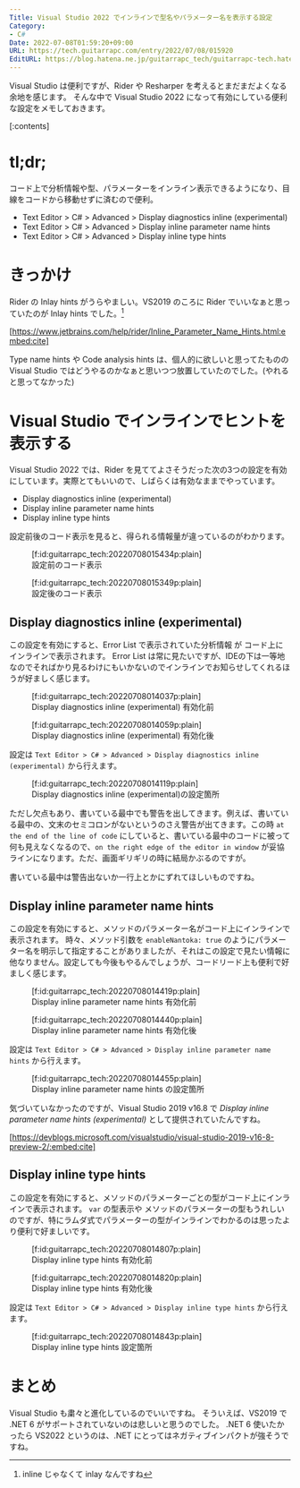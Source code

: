 ```yaml
---
Title: Visual Studio 2022 でインラインで型名やパラメーター名を表示する設定
Category:
- C#
Date: 2022-07-08T01:59:20+09:00
URL: https://tech.guitarrapc.com/entry/2022/07/08/015920
EditURL: https://blog.hatena.ne.jp/guitarrapc_tech/guitarrapc-tech.hatenablog.com/atom/entry/4207112889897067729
---
```


Visual Studio は便利ですが、Rider や Resharper を考えるとまだまだよくなる余地を感じます。
そんな中で Visual Studio 2022 になって有効にしている便利な設定をメモしておきます。

[:contents]

# tl;dr;

コード上で分析情報や型、パラメーターをインライン表示できるようになり、目線をコードから移動せずに済むので便利。

* Text Editor > C# > Advanced > Display diagnostics inline (experimental)
* Text Editor > C# > Advanced > Display inline parameter name hints
* Text Editor > C# > Advanced > Display inline type hints

# きっかけ

Rider の Inlay hints がうらやましい。VS2019 のころに Rider でいいなぁと思っていたのが Inlay hints でした。[^1]

[https://www.jetbrains.com/help/rider/Inline_Parameter_Name_Hints.html:embed:cite]

Type name hints や Code analysis hints は、個人的に欲しいと思ってたものの Visual Studio ではどうやるのかなぁと思いつつ放置していたのでした。(やれると思ってなかった)

# Visual Studio でインラインでヒントを表示する

Visual Studio 2022 では、Rider を見ててよさそうだった次の3つの設定を有効にしています。実際とてもいいので、しばらくは有効なままでやっています。

* Display diagnostics inline (experimental)
* Display inline parameter name hints
* Display inline type hints

設定前後のコード表示を見ると、得られる情報量が違っているのがわかります。

<figure class="figure-image figure-image-fotolife" title="設定前のコード表示">[f:id:guitarrapc_tech:20220708015434p:plain]<figcaption>設定前のコード表示</figcaption></figure>

<figure class="figure-image figure-image-fotolife" title="設定後のコード表示">[f:id:guitarrapc_tech:20220708015349p:plain]<figcaption>設定後のコード表示</figcaption></figure>

## Display diagnostics inline (experimental)

この設定を有効にすると、Error List で表示されていた分析情報 が コード上にインラインで表示されます。
Error List は常に見たいですが、IDEの下は一等地なのでそればかり見るわけにもいかないのでインラインでお知らせしてくれるほうが好ましく感じます。

<figure class="figure-image figure-image-fotolife" title="Display diagnostics inline (experimental) 有効化前">[f:id:guitarrapc_tech:20220708014037p:plain]<figcaption>Display diagnostics inline (experimental) 有効化前</figcaption></figure>

<figure class="figure-image figure-image-fotolife" title="Display diagnostics inline (experimental) 有効化後">[f:id:guitarrapc_tech:20220708014059p:plain]<figcaption>Display diagnostics inline (experimental) 有効化後</figcaption></figure>

設定は `Text Editor > C# > Advanced > Display diagnostics inline (experimental)` から行えます。

<figure class="figure-image figure-image-fotolife" title="Display diagnostics inline (experimental)の設定箇所">[f:id:guitarrapc_tech:20220708014119p:plain]<figcaption>Display diagnostics inline (experimental)の設定箇所</figcaption></figure>

ただし欠点もあり、書いている最中でも警告を出してきます。例えば、書いている最中の、文末のセミコロンがないというのさえ警告が出てきます。この時 `at the end of the line of code` にしていると、書いている最中のコードに被って何も見えなくなるので、`on the right edge of the editor in window` が妥協ラインになります。ただ、画面ギリギリの時に結局かぶるのですが。

書いている最中は警告出ないか一行上とかにずれてほしいものですね。

## Display inline parameter name hints

この設定を有効にすると、メソッドのパラメーター名がコード上にインラインで表示されます。
時々、メソッド引数を `enableNantoka: true` のようにパラメーター名を明示して指定することがありましたが、それはこの設定で見たい情報に他なりません。設定しても今後もやるんでしょうが、コードリード上も便利で好ましく感じます。

<figure class="figure-image figure-image-fotolife" title="Display inline parameter name hints 有効化前">[f:id:guitarrapc_tech:20220708014419p:plain]<figcaption>Display inline parameter name hints 有効化前</figcaption></figure>

<figure class="figure-image figure-image-fotolife" title="Display inline parameter name hints 有効化後">[f:id:guitarrapc_tech:20220708014440p:plain]<figcaption>Display inline parameter name hints 有効化後</figcaption></figure>

設定は `Text Editor > C# > Advanced > Display inline parameter name hints` から行えます。

<figure class="figure-image figure-image-fotolife" title="Display inline parameter name hints の設定箇所">[f:id:guitarrapc_tech:20220708014455p:plain]<figcaption>Display inline parameter name hints の設定箇所</figcaption></figure>

気づいていなかったのですが、Visual Studio 2019 v16.8 で *Display inline parameter name hints (experimental)* として提供されていたんですね。

[https://devblogs.microsoft.com/visualstudio/visual-studio-2019-v16-8-preview-2/:embed:cite]

## Display inline type hints

この設定を有効にすると、メソッドのパラメーターごとの型がコード上にインラインで表示されます。
`var` の型表示や メソッドのパラメーターの型もうれしいのですが、特にラムダ式でパラメーターの型がインラインでわかるのは思ったより便利で好ましいです。

<figure class="figure-image figure-image-fotolife" title="Display inline type hints 有効化前">[f:id:guitarrapc_tech:20220708014807p:plain]<figcaption>Display inline type hints 有効化前</figcaption></figure>

<figure class="figure-image figure-image-fotolife" title="Display inline type hints 有効化後">[f:id:guitarrapc_tech:20220708014820p:plain]<figcaption>Display inline type hints 有効化後</figcaption></figure>

設定は `Text Editor > C# > Advanced > Display inline type hints` から行えます。

<figure class="figure-image figure-image-fotolife" title="Display inline type hints 設定箇所">[f:id:guitarrapc_tech:20220708014843p:plain]<figcaption>Display inline type hints 設定箇所</figcaption></figure>

# まとめ

Visual Studio も粛々と進化しているのでいいですね。
そういえば、VS2019 で .NET 6 がサポートされていないのは悲しいと思うのでした。
.NET 6 使いたかったら VS2022 というのは、.NET にとってはネガティブインパクトが強そうですね。

[^1]: inline じゃなくて inlay なんですね
